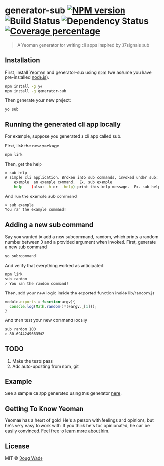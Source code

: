 # generator-sub [![NPM version][npm-image]][npm-url] [![Build Status][travis-image]][travis-url] [![Dependency Status][daviddm-image]][daviddm-url] [![Coverage percentage][coveralls-image]][coveralls-url]
> A Yeoman generator for writing cli apps inspired by 37signals sub

## Installation

First, install [Yeoman](http://yeoman.io) and generator-sub using [npm](https://www.npmjs.com/) (we assume you have pre-installed [node.js](https://nodejs.org/)).

```bash
npm install -g yo
npm install -g generator-sub
```

Then generate your new project:

```bash
yo sub
```

## Running the generated cli app locally

For example, suppose you generated a cli app called sub.

First, link the new package

```bash
npm link
```
Then, get the help

```bash
» sub help
A simple cli application. Broken into sub commands, invoked under sub:
    example  an example command.  Ex. sub example
    help    (also: -h or --help) print this help message.  Ex. sub help
```

And run the example sub command

```bash
» sub example
You ran the example command!
```

## Adding a new sub command

Say you wanted to add a new subcommand, random, which prints a random number between 0 and a provided argument when invoked.  First, generate a new sub command

```bash
yo sub:command
```

And verify that everything worked as anticipated

```bash
npm link
sub random
> You ran the random command!
```

Then, add your new logic inside the exported function inside lib/random.js

```javascript
module.exports = function(argv){
  console.log(Math.random()*(+argv._[1]));
}
```

And then test your new command locally

```bash
sub random 100
> 80.6944249663502
```

## TODO

1. Make the tests pass
1. Add auto-updating from npm, git

## Example

See a sample cli app generated using this generator [here](https://github.com/prekolna/dnd-roller).

## Getting To Know Yeoman

Yeoman has a heart of gold. He&#39;s a person with feelings and opinions, but he&#39;s very easy to work with. If you think he&#39;s too opinionated, he can be easily convinced. Feel free to [learn more about him](http://yeoman.io/).

## License

MIT © [Doug Wade](dougwade.io)


[npm-image]: https://badge.fury.io/js/generator-sub.svg
[npm-url]: https://npmjs.org/package/generator-sub
[travis-image]: https://travis-ci.org/prekolna/generator-sub.svg?branch=master
[travis-url]: https://travis-ci.org/prekolna/generator-sub
[daviddm-image]: https://david-dm.org/prekolna/generator-sub.svg?theme=shields.io
[daviddm-url]: https://david-dm.org/prekolna/generator-sub
[coveralls-image]: https://coveralls.io/repos/prekolna/generator-sub/badge.svg
[coveralls-url]: https://coveralls.io/r/prekolna/generator-sub
